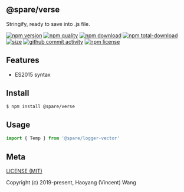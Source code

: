 ## @spare/verse
Stringify, ready to save into .js file. 

[![npm version][npm-image]][npm-url]
[![npm quality][quality-image]][quality-url]
[![npm download][download-image]][npm-url]
[![npm total-download][total-download-image]][npm-url]
[![size][size]][size-url]
[![github commit activity][commit-image]][github-url]
[![npm license][license-image]][npm-url]

## Features

- ES2015 syntax

## Install
```console
$ npm install @spare/verse
```

## Usage
```js
import { Temp } from '@spare/logger-vector'
```

## Meta
[LICENSE (MIT)](/LICENSE)

Copyright (c) 2019-present, Haoyang (Vincent) Wang

[//]: <> (Shields)
[npm-image]: https://img.shields.io/npm/v/@spare/verse.svg?style=flat-square
[quality-image]: http://npm.packagequality.com/shield/@spare/verse.svg?style=flat-square
[download-image]: https://img.shields.io/npm/dm/@spare/verse.svg?style=flat-square
[total-download-image]:https://img.shields.io/npm/dt/@spare/verse.svg?style=flat-square
[license-image]: https://img.shields.io/npm/l/@spare/verse.svg?style=flat-square
[commit-image]: https://img.shields.io/github/commit-activity/y/hoyeungw/@spare/verse?style=flat-square
[size]: https://flat.badgen.net/packagephobia/install/@spare/verse

[//]: <> (Link)
[npm-url]: https://npmjs.org/package/@spare/verse
[quality-url]: http://packagequality.com/#?package=@spare/verse
[github-url]: https://github.com/hoyeungw/@spare/verse
[size-url]: https://packagephobia.now.sh/result?p=@spare/verse
